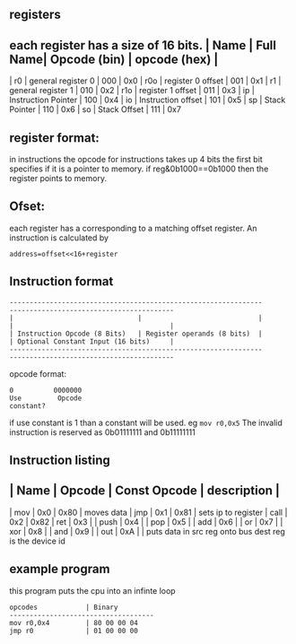 ## registers
each register has a size of 16 bits.
| Name | Full Name| Opcode (bin)   | opcode (hex) |
---------------------------------------------------
| r0   | general register 0  | 000 | 0x0
| r0o  | register 0 offset   | 001 | 0x1
| r1   | general register 1  | 010 | 0x2
| r1o  | register 1 offset   | 011 | 0x3
| ip   | Instruction Pointer | 100 | 0x4
| io   | Instruction offset  | 101 | 0x5
| sp   | Stack Pointer       | 110 | 0x6
| so   | Stack Offset        | 111 | 0x7
## register format:
in instructions the opcode for instructions takes up 4 bits
the first bit specifies if it is a pointer to memory.
if reg&0b1000==0b1000 then the register points to memory.
## Ofset:
each register has a corresponding to a matching 
offset register. An instruction is calculated by
```
address=offset<<16+register
```
## Instruction format
```
---------------------------------------------------------------       -----------------------------------------
|                               |                             |       |                                       |
| Instruction Opcode (8 Bits)   | Register operands (8 bits)  |       | Optional Constant Input (16 bits)     |
---------------------------------------------------------------       -----------------------------------------
```

opcode format:
```
0          0000000
Use         Opcode
constant?
```
if use constant is 1 than a constant will be used. eg ```mov r0,0x5```
The invalid instruction is reserved as 0b01111111 and 0b11111111
## Instruction listing
| Name    | Opcode | Const Opcode |  description   |
-------------------------------------
| mov     | 0x0    | 0x80         | moves data
| jmp     | 0x1    | 0x81         | sets ip to register
| call    | 0x2    | 0x82
| ret     | 0x3    |
| push    | 0x4    |
| pop     | 0x5    |
| add     | 0x6    |
| or      | 0x7    |
| xor     | 0x8    |
| and     | 0x9    |
| out     | 0xA    | | puts data in src reg onto bus dest reg is the device id

## example program
this program puts the cpu into an infinte loop


```
opcodes            | Binary
------------------------------------
mov r0,0x4         | 80 00 00 04
jmp r0             | 01 00 00 00

```
